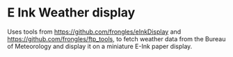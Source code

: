 # E Ink Weather display

Uses tools from https://github.com/frongles/eInkDisplay and https://github.com/frongles/ftp_tools, to fetch weather data from the Bureau of Meteorology and display it on a miniature E-Ink paper display.

